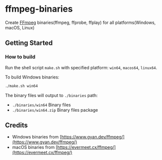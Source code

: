 # ffmpeg-binaries

Create [FFmpeg](https://ffmpeg.org/) binaries(ffmpeg, ffprobe, ffplay) for all platforms(Windows, macOS, Linux)

## Getting Started

### How to build

Run the shell script `make.sh` with specified platform: `win64`, `macos64`, `linux64`.

To build Windows binaries:

```bash
./make.sh win64
```

The binary files will output to `./binaries` path:

- `./binaries/win64` Binary files
- `./binaries/win64.zip` Binary files package

## Credits

- Windows binaries from [https://www.gyan.dev/ffmpeg/](https://www.gyan.dev/ffmpeg/)
- macOS binaries from [https://evermeet.cx/ffmpeg/](https://evermeet.cx/ffmpeg/)
